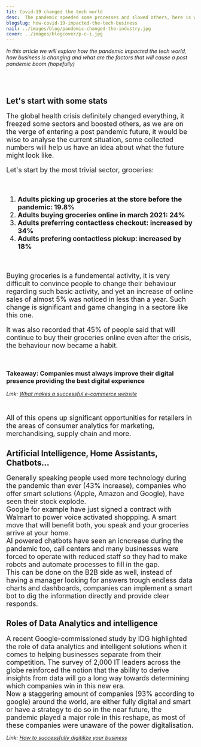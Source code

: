 ```yaml
---
tit: Covid-19 changed the tech world
desc:  The pandemic speeded some processes and slowed others, here is what it did to tech
blogslug: how-covid-19-impacted-the-tech-business
nail: ../images/blog/pandemic-changed-the-industry.jpg
cover: ../images/blogcover/p-c-i.jpg
---
```


*In this article we will explore how the pandemic impacted the tech world, how business is changing and  what are the factors that will cause a post pandemic boom (hopefully)* 

<br/> <br/> 

## Let's start with some stats

<font size=4> The global health crisis definitely changed everything, it freezed some sectors and boosted others, as we are on the verge of entering a post pandemic future, it would be wise to analyse the current situation, some collected numbers will help us have an idea about what the future might look like.

Let's start by the most trivial sector, groceries:

<br/>


1. **Adults picking up groceries at the store before the pandemic: 19.8%**
2. **Adults buying groceries online in march 2021: 24%**
3. **Adults preferring contactless checkout: increased by 34%**
4. **Adults prefering contactless pickup: increased by 18%**

<br/>

Buying groceries is a fundemental activity, it is very difficult to convince people to change their behaviour regarding such basic activity, and yet an increase of online sales of almost 5% was noticed in less than a year. Such change is significant and game changing in a sectore like this one.

It was also recorded that 45% of people said that will continue to buy their groceries online even after the crisis, the behaviour now became a habit. </font>

<br/>

### Takeaway: Companies must always improve their digital presence providing the best digital experience

*Link: [What makes a successful e-commerce website](http://mohammedbouaziz.com/blog/what-makes-a-successful-e-commerce-website)*

<br/>

<font size=4> All of this opens up significant opportunities for retailers in the areas of consumer analytics for marketing, merchandising, supply chain and more. </font>

## Artificial Intelligence, Home Assistants, Chatbots...

<font size=4> Generally speaking people used more technology during the pandemic than ever (43% increase), companies who offer smart solutions (Apple, Amazon and Google), have seen their stock explode. 
<br/>
Google for example have just signed a contract with Walmart to power voice activated shoppping. A smart move that will benefit both, you speak and your groceries arrive at your home. 
<br/>
AI powered chatbots have seen an icncrease during the pandemic too, call centers and many businesses were forced to operate with reduced staff so they had to make robots and automate processes to fill in the gap. 
<br/>
This can be done on the B2B side as well, instead of having a manager looking for answers trough endless data charts and dashboards, companies can implement a smart bot to dig the information directly and provide clear responds. </font>


## Roles of Data Analytics and intelligence

<font size=4>A recent Google-commissioned study by IDG highlighted the role of data analytics and intelligent solutions when it comes to helping businesses separate from their competition. The survey of 2,000 IT leaders across the globe reinforced the notion that the ability to derive insights from data will go a long way towards determining which companies win in this new era.</font>
<br/>
<font size=4>Now a staggering amount of companies (93% according to google) around the world, are either fully digital and smart or have a strategy to do so in the near future, the pandemic played a major role in this reshape, as most of these companies were unaware of the power digitalisation. </font>

*Link: [How to successfully digitilize your business](http://mohammedbouaziz.com/blog/make-your-business-digital-transformation-a-success)*






